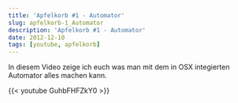 ```yaml
---
title: 'Apfelkorb #1 - Automator'
slug: apfelkorb-1_Automator
description: 'Apfelkorb #1 - Automator'
date: 2012-12-10
tags: [youtube, apfelkorb]
---
```


In diesem Video zeige ich euch was man mit dem in OSX integierten
Automator alles machen kann.

{{< youtube GuhbFHFZkY0 >}}